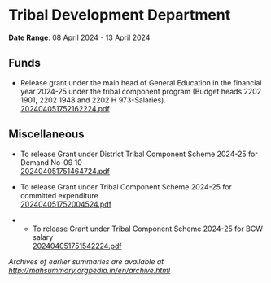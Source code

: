 # Tribal Development Department

**Date Range**: 08 April 2024 - 13 April 2024


## Funds
- Release grant under the main head of General Education in the financial year 2024-25 under the tribal component program (Budget heads 2202 1901, 2202 1948 and 2202 H 973-Salaries).\
  [202404051752162224.pdf](https://gr.maharashtra.gov.in/Site/Upload/Government%20Resolutions/English/202404051752162224.pdf)

## Miscellaneous
- To release Grant under District Tribal Component Scheme 2024-25 for Demand No-09  10\
  [202404051751464724.pdf](https://gr.maharashtra.gov.in/Site/Upload/Government%20Resolutions/English/202404051751464724.pdf)

- To release Grant under Tribal Component Scheme 2024-25 for committed expenditure\
  [202404051752004524.pdf](https://gr.maharashtra.gov.in/Site/Upload/Government%20Resolutions/English/202404051752004524.pdf)

- - To release Grant under Tribal Component Scheme 2024-25 for BCW salary\
  [202404051751542224.pdf](https://gr.maharashtra.gov.in/Site/Upload/Government%20Resolutions/English/202404051751542224.pdf)


*Archives of earlier summaries are available at http://mahsummary.orgpedia.in/en/archive.html*